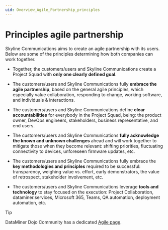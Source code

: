 ```yaml
---
uid: Overview_Agile_Partnership_principles
---
```


# Principles agile partnership

Skyline Communications aims to create an agile partnership with its users. Below are some of the principles determining how both companies can work together.

- Together, the customers/users and Skyline Communications create a Project Squad with **only one clearly defined goal**.

- The customers/users and Skyline Communications fully **embrace the agile partnership**, based on the general agile principles, which especially value collaboration, responding to change, working software, and individuals & interactions.

- The customers/users and Skyline Communications define **clear accountabilities** for everybody in the Project Squad, being: the product owner, DevOps engineers, stakeholders, business representative, and end users.

- The customers/users and Skyline Communications **fully acknowledge the known and unknown challenges** ahead and will work together to mitigate those when they become relevant: shifting priorities, fluctuating connectivity to devices, unforeseen firmware updates, etc.

- The customers/users and Skyline Communications fully embrace the **key methodologies and principles** required to be successful: transparency, weighing value vs. effort, early demonstrators, the value of retrospect, stakeholder involvement, etc.

- The customers/users and Skyline Communications leverage **tools and technology** to stay focused on the execution: Project Collaboration, dataminer.services, Microsoft 365, Teams, QA automation, deployment automation, etc.

> [!TIP]
> DataMiner Dojo Community has a dedicated [Agile page](https://community.dataminer.services/agile-webspace/).
